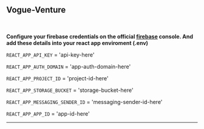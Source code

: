## Vogue-Venture

<br />

**Configure your firebase credentials on the official [firebase](www.console.firebase.com) console. And add these details into your react app enviroment (.env)**

`REACT_APP_API_KEY` = 'api-key-here'

`REACT_APP_AUTH_DOMAIN` = 'app-auth-domain-here'

`REACT_APP_PROJECT_ID` = 'project-id-here'

`REACT_APP_STORAGE_BUCKET` = 'storage-bucket-here'

`REACT_APP_MESSAGING_SENDER_ID` = 'messaging-sender-id-here'

`REACT_APP_APP_ID` = 'app-id-here'

<hr />
